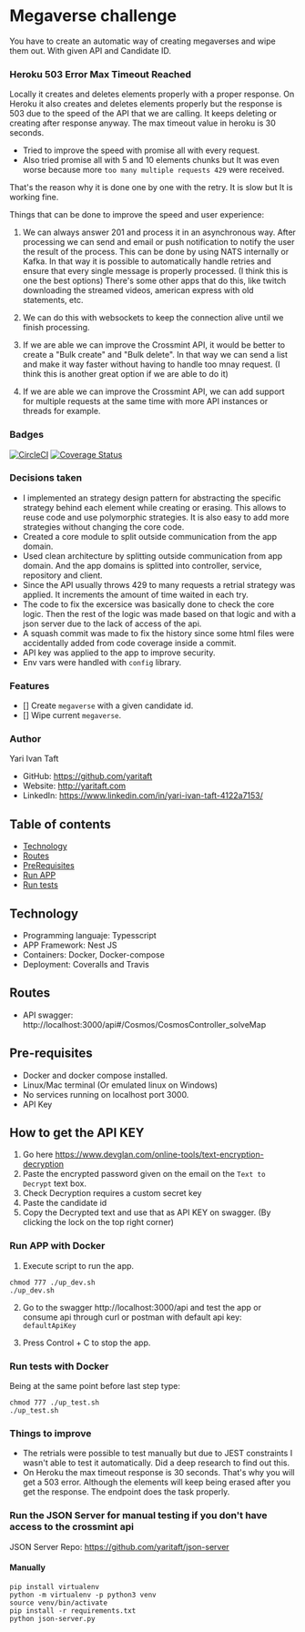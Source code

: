 # Megaverse challenge

You have to create an automatic way of creating megaverses and wipe them out. With given API and Candidate ID.

### Heroku 503 Error Max Timeout Reached

Locally it creates and deletes elements properly with a proper response.
On Heroku it also creates and deletes elements properly but the response is 503 due to the speed of the API that we are calling. It keeps deleting or creating after response anyway. The max timeout value in heroku is 30 seconds.

- Tried to improve the speed with promise all with every request.
- Also tried promise all with 5 and 10 elements chunks but It was even worse because more `too many multiple requests 429` were received.

That's the reason why it is done one by one with the retry. It is slow but It is working fine.

Things that can be done to improve the speed and user experience:

1. We can always answer 201 and process it in an asynchronous way. After processing we can send and email or push notification to notify the user the result of the process. This can be done by using NATS internally or Kafka. In that way it is possible to automatically handle retries and ensure that every single message is properly processed.
   (I think this is one the best options)
   There's some other apps that do this, like twitch downloading the streamed videos, american express with old statements, etc.

2. We can do this with websockets to keep the connection alive until we finish processing.

3. If we are able we can improve the Crossmint API, it would be better to create a "Bulk create" and "Bulk delete". In that way we can send a list and make it way faster without having to handle too mnay request.
   (I think this is another great option if we are able to do it)

4. If we are able we can improve the Crossmint API, we can add support for multiple requests at the same time with more API instances or threads for example.

### Badges

[![CircleCI](https://dl.circleci.com/status-badge/img/circleci/DVoiAwDzmMcvshPZnm3jCP/ASAErrsAbrCMQahxbmgeyR/tree/master.svg?style=svg)](https://dl.circleci.com/status-badge/redirect/circleci/DVoiAwDzmMcvshPZnm3jCP/ASAErrsAbrCMQahxbmgeyR/tree/master)
[![Coverage Status](https://coveralls.io/repos/github/yaritaft/cosmos-challenge/badge.png?branch=master)](https://coveralls.io/github/yaritaft/cosmos-challenge?branch=master)

### Decisions taken

- I implemented an strategy design pattern for abstracting the specific strategy behind each element while creating or erasing. This allows to reuse code and use polymorphic strategies.
  It is also easy to add more strategies without changing the core code.
- Created a core module to split outside communication from the app domain.
- Used clean architecture by splitting outside communication from app domain. And the app domains is splitted into controller, service, repository and client.
- Since the API usually throws 429 to many requests a retrial strategy was applied. It increments the amount of time waited in each try.
- The code to fix the excersice was basically done to check the core logic. Then the rest of the logic was made based on that logic and with a json server due to the lack of access of the api.
- A squash commit was made to fix the history since some html files were accidentally added from code coverage inside a commit.
- API key was applied to the app to improve security.
- Env vars were handled with `config` library.

### Features

- [] Create `megaverse` with a given candidate id.
- [] Wipe current `megaverse`.

### Author

Yari Ivan Taft

- GitHub: https://github.com/yaritaft
- Website: http://yaritaft.com
- LinkedIn: https://www.linkedin.com/in/yari-ivan-taft-4122a7153/

## Table of contents

- [Technology](#Technology)
- [Routes](#Routes)
- [PreRequisites](#Pre-requisites)
- [Run APP](#Run-APP)
- [Run tests](#Run-tests)

## Technology

- Programming languaje: Typesscript
- APP Framework: Nest JS
- Containers: Docker, Docker-compose
- Deployment: Coveralls and Travis

## Routes

- API swagger: http://localhost:3000/api#/Cosmos/CosmosController_solveMap

## Pre-requisites

- Docker and docker compose installed.
- Linux/Mac terminal (Or emulated linux on Windows)
- No services running on localhost port 3000.
- API Key

## How to get the API KEY

1. Go here https://www.devglan.com/online-tools/text-encryption-decryption
2. Paste the encrypted password given on the email on the `Text to Decrypt` text box.
3. Check Decryption requires a custom secret key
4. Paste the candidate id
5. Copy the Decrypted text and use that as API KEY on swagger. (By clicking the lock on the top right corner)

### Run APP with Docker

1. Execute script to run the app.

```
chmod 777 ./up_dev.sh
./up_dev.sh
```

2. Go to the swagger http://localhost:3000/api and test the app or consume api through curl or postman with default api key: `defaultApiKey`

3. Press Control + C to stop the app.

### Run tests with Docker

Being at the same point before last step type:

```
chmod 777 ./up_test.sh
./up_test.sh
```

### Things to improve

- The retrials were possible to test manually but due to JEST constraints I wasn't able to test it automatically.
  Did a deep research to find out this.
- On Heroku the max timeout response is 30 seconds. That's why you will get a 503 error. Although the elements will keep
  being erased after you get the response. The endpoint does the task properly.

### Run the JSON Server for manual testing if you don't have access to the crossmint api

JSON Server Repo: https://github.com/yaritaft/json-server

#### Manually

```
pip install virtualenv
python -m virtualenv -p python3 venv
source venv/bin/activate
pip install -r requirements.txt
python json-server.py
```
